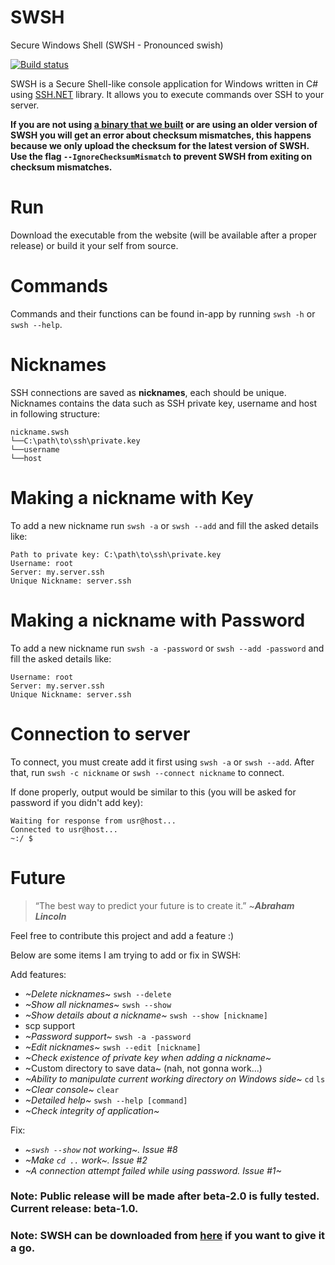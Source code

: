 # SWSH
Secure Windows Shell (SWSH - Pronounced swish)

[![Build status](https://ci.appveyor.com/api/projects/status/s8ingehivcjcp084/branch/master?svg=true)](https://ci.appveyor.com/project/muhammadmuzzammil1998/swsh/branch/master)

SWSH is a Secure Shell-like console application for Windows written in C# using [SSH.NET](https://github.com/sshnet/SSH.NET) library.
It allows you to execute commands over SSH to your server.

**If you are not using [a binary that we built](https://github.com/SecureWindowsShell/SWSH/releases) or are using an older version of SWSH you will get an error about checksum mismatches, this happens because we only upload the checksum for the latest version of SWSH. Use the flag `--IgnoreChecksumMismatch` to prevent SWSH from exiting on checksum mismatches.**

# Run
Download the executable from the website (will be available after a proper release) or build it your self from source.

# Commands
Commands and their functions can be found in-app by running ```swsh -h``` or ```swsh --help```.

# Nicknames
SSH connections are saved as **nicknames**, each should be unique.
Nicknames contains the data such as SSH private key, username and host in following structure:
```
nickname.swsh
└──C:\path\to\ssh\private.key
└──username
└──host
```
# Making a nickname with Key
To add a new nickname run ```swsh -a``` or ```swsh --add``` and fill the asked details like:
```
Path to private key: C:\path\to\ssh\private.key
Username: root
Server: my.server.ssh
Unique Nickname: server.ssh
```
# Making a nickname with Password
To add a new nickname run ```swsh -a -password``` or ```swsh --add -password``` and fill the asked details like:
```
Username: root
Server: my.server.ssh
Unique Nickname: server.ssh
```
# Connection to server
To connect, you must create add it first using ```swsh -a``` or ```swsh --add```. After that, run ```swsh -c nickname``` or ```swsh --connect nickname``` to connect.

If done properly, output would be similar to this (you will be asked for password if you didn't add key):
```
Waiting for response from usr@host...
Connected to usr@host...
~:/ $ 
```
# Future
> “The best way to predict your future is to create it.” ~***Abraham Lincoln***

Feel free to contribute this project and add a feature :)

Below are some items I am trying to add or fix in SWSH:

Add features:
* *~Delete nicknames~* ```swsh --delete```
* *~Show all nicknames~* ```swsh --show```
* *~Show details about a nickname~* ```swsh --show [nickname]```
* scp support
* *~Password support~* ```swsh -a -password```
* *~Edit nicknames~* ```swsh --edit [nickname]```
* *~Check existence of private key when adding a nickname~* 
* ~Custom directory to save data~ (nah, not gonna work...) 
* *~Ability to manipulate current working directory on Windows side~* ```cd``` ```ls```
* *~Clear console~* ```clear```
* *~Detailed help~* ```swsh --help [command]```
* *~Check integrity of application~*

Fix:
* *~```swsh --show``` not working~. Issue #8* 
* *~Make ```cd ..``` work~. Issue #2* 
* *~A connection attempt failed while using password. Issue #1~*
### Note: Public release will be made after beta-2.0 is fully tested. Current release: beta-1.0.
### Note: SWSH can be downloaded from [here](https://github.com/muhammadmuzzammil1998/SWSH/releases/) if you want to give it a go.
